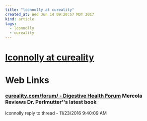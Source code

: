 ```yaml
---
title: "lconnolly at cureality"
created_at: Wed Jun 14 09:20:57 MDT 2017
kind: article
tags:
  - lconnolly
  - cureality
---
```


<h1>
  <a href="https://www.cureality.com/members/ViewMember.aspx?fid=1309" target="_blank">lconnolly at cureality</a>
</h1>

<h1>Web Links</h1>

<h3>
  <a href="https://www.cureality.com/forum/topics.aspx?ID=18025" target="_blank">cureality.com/forum/ - Digestive Health Forum</a>
  Mercola Reviews Dr. Perlmutter''s latest book 
</h3>

lconnolly reply to thread - 11/23/2016 9:40:09 AM

<!--
html boilerplate
<a href="" target="_blank"></a>
<a name=""></a>
<img src="" width="400px">
<ul>
  <li></li>
</ul>
<pre>
</pre>
<pre><code>
</code></pre>
<math xmlns='http://www.w3.org/1998/Math/MathML' display='block'>
</math>
-->
